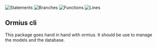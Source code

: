 ![Statements](https://img.shields.io/badge/statements-93.75%25-brightgreen.svg?style=flat)
![Branches](https://img.shields.io/badge/branches-89.47%25-yellow.svg?style=flat)
![Functions](https://img.shields.io/badge/functions-100%25-brightgreen.svg?style=flat)
![Lines](https://img.shields.io/badge/lines-93.5%25-brightgreen.svg?style=flat)
## Ormius cli
This package goes hand in hand with ormius. It should be use to manage the models and the database.